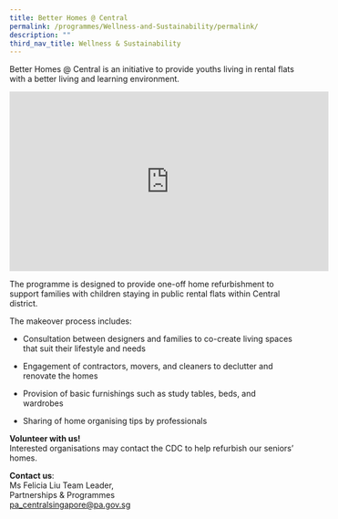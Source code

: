 ```yaml
---
title: Better Homes @ Central
permalink: /programmes/Wellness-and-Sustainability/permalink/
description: ""
third_nav_title: Wellness & Sustainability
---
```

Better Homes @ Central is an initiative to provide youths living in rental flats with a better living and learning environment.

<iframe width="560" height="315" src="https://www.youtube.com/embed/0ab3xX-3PEE" title="YouTube video player" frameborder="0" allow="accelerometer; autoplay; clipboard-write; encrypted-media; gyroscope; picture-in-picture; web-share" allowfullscreen></iframe>

The programme is designed to provide one-off home refurbishment to support families with children staying in public rental flats within Central district. 

The makeover process includes:

*  Consultation between designers and families to co-create living spaces that suit their lifestyle and needs

*  Engagement of contractors, movers, and cleaners to declutter and renovate the homes

*  Provision of basic furnishings such as study tables, beds, and wardrobes

*  Sharing of home organising tips by professionals

**Volunteer with us!**  
Interested organisations may contact the CDC to help refurbish our seniors’ homes.

**Contact us**:  
Ms Felicia Liu 
Team Leader,  
Partnerships & Programmes  
[pa\_centralsingapore@pa.gov.sg](mailto:pa_centralsingapore@pa.gov.sg)